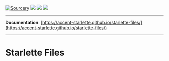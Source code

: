 [![Sourcery](https://img.shields.io/badge/Sourcery-refactored-blueviolet.svg)](https://sourcery.ai)
![](https://github.com/accent-starlette/starlette-files/workflows/Testing%20Workflow/badge.svg?branch=master)
![](https://github.com/accent-starlette/starlette-files/workflows/Deploy%20to%20GitHub%20Pages/badge.svg?branch=master)
![](https://codecov.io/gh/accent-starlette/starlette-files/branch/master/graph/badge.svg)

---

**Documentation**: [https://accent-starlette.github.io/starlette-files/](https://accent-starlette.github.io/starlette-files/)

---

# Starlette Files
